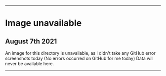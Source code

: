 
***

# Image unavailable

## August 7th 2021

An image for this directory is unavailable, as I didn't take any GitHub error screenshots today (No errors occurred on GitHub for me today) Data will never be available here.

***
